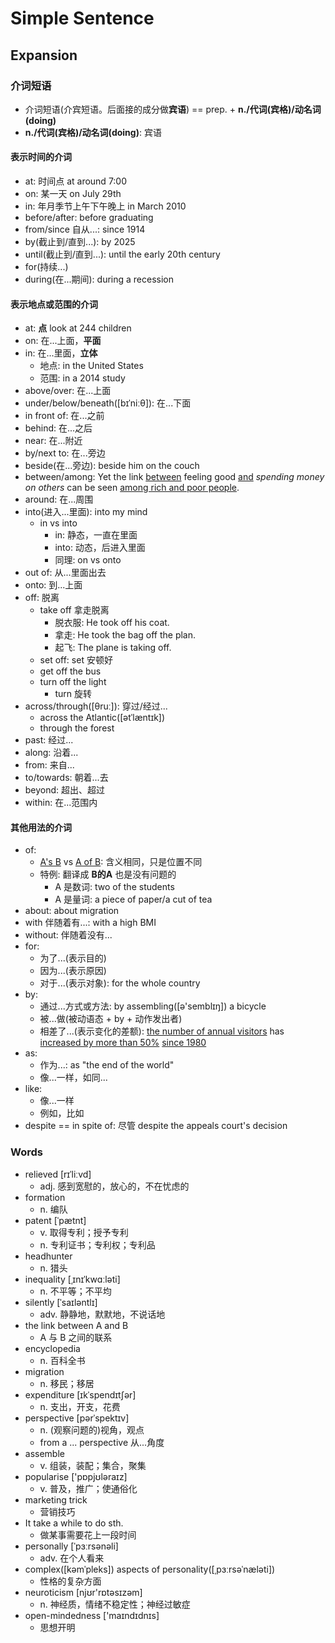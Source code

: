 # Simple Sentence

## Expansion

### 介词短语

- 介词短语(介宾短语。后面接的成分做**宾语**) == prep. + **n./代词(宾格)/动名词(doing)**
- **n./代词(宾格)/动名词(doing)**: 宾语

#### 表示时间的介词

- at: 时间点 at around 7:00
- on: 某一天 on July 29th
- in: 年月季节上午下午晚上 in March 2010
- before/after: before graduating
- from/since 自从...: since 1914
- by(截止到/直到...): by 2025
- until(截止到/直到...): until the early 20th century
- for(持续...)
- during(在...期间): during a recession

#### 表示地点或范围的介词

- at: **点** look at 244 children
- on: 在...上面，**平面**
- in: 在...里面，**立体**
    - 地点: in the United States
    - 范围: in a 2014 study
- above/over: 在...上面
- under/below/beneath([bɪˈniːθ]): 在...下面
- in front of: 在...之前
- behind: 在...之后
- near: 在...附近
- by/next to: 在...旁边
- beside(在...旁边): beside him on the couch
- between/among: Yet the link <u>between</u> feeling good <u>and</u> *spending money on others* can be seen <u>among
  rich and poor people</u>.
- around: 在...周围
- into(进入...里面): into my mind
    - in vs into
        - in: 静态，一直在里面
        - into: 动态，后进入里面
        - 同理: on vs onto
- out of: 从...里面出去
- onto: 到...上面
- off: 脱离
    - take off 拿走脱离
        - 脱衣服: He took off his coat.
        - 拿走: He took the bag off the plan.
        - 起飞: The plane is taking off.
    - set off: set 安顿好
    - get off the bus
    - turn off the light
        - turn 旋转
- across/through([θruː]): 穿过/经过...
    - across the Atlantic([ətˈlæntɪk])
    - through the forest
- past: 经过...
- along: 沿着...
- from: 来自...
- to/towards: 朝着...去
- beyond: 超出、超过
- within: 在...范围内

#### 其他用法的介词

- of:
    - <u>A's B</u> vs <u>A of B</u>: 含义相同，只是位置不同
    - 特例: 翻译成 **B的A** 也是没有问题的
        - A 是数词: two of the students
        - A 是量词: a piece of paper/a cut of tea
- about: about migration
- with 伴随着有...: with a high BMI
- without: 伴随着没有...
- for:
    - 为了...(表示目的)
    - 因为...(表示原因)
    - 对于...(表示对象): for the whole country
- by:
    - 通过...方式或方法: by assembling([ə'semblɪŋ]) a bicycle
    - 被...做(被动语态 + by + 动作发出者)
    - 相差了...(表示变化的差额): <u>the number of annual visitors</u> has <u>increased by more than 50%</u> <u>since
      1980</u>
- as:
    - 作为...: as "the end of the world"
    - 像...一样，如同...
- like:
    - 像...一样
    - 例如，比如
- despite == in spite of: 尽管 despite the appeals court's decision

### Words

- relieved [rɪˈliːvd]
    - adj. 感到宽慰的，放心的，不在忧虑的
- formation
    - n. 编队
- patent [ˈpætnt]
    - v. 取得专利；授予专利
    - n. 专利证书；专利权；专利品
- headhunter
    - n. 猎头
- inequality [ˌɪnɪˈkwɑːləti]
    - n. 不平等；不平均
- silently [ˈsaɪləntlɪ]
    - adv. 静静地，默默地，不说话地
- the link between A and B
    - A 与 B 之间的联系
- encyclopedia
    - n. 百科全书
- migration
    - n. 移民；移居
- expenditure [ɪkˈspendɪtʃər]
    - n. 支出，开支，花费
- perspective [pərˈspektɪv]
    - n. (观察问题的)视角，观点
    - from a ... perspective 从...角度
- assemble
    - v. 组装，装配；集合，聚集
- popularise ['pɒpjʊləraɪz]
    - v. 普及，推广；使通俗化
- marketing trick
    - 营销技巧
- It take a while to do sth.
    - 做某事需要花上一段时间
- personally [ˈpɜːrsənəli]
    - adv. 在个人看来
- complex([kəmˈpleks]) aspects of personality([ˌpɜːrsəˈnæləti])
    - 性格的复杂方面
- neuroticism [njʊr'rɒtəsɪzəm]
    - n. 神经质，情绪不稳定性；神经过敏症
- open-mindedness ['maɪndɪdnɪs]
    - 思想开明
